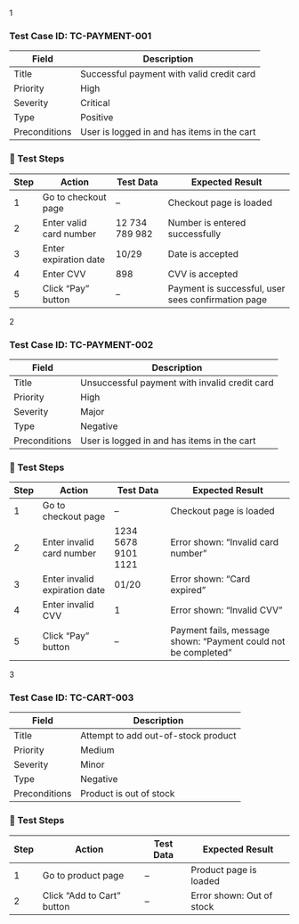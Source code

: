 1
### Test Case ID: TC-PAYMENT-001
| Field             | Description                                      |
|------------------|--------------------------------------------------|
| Title            | Successful payment with valid credit card        |
| Priority         | High                                             |
| Severity         | Critical                                         |
| Type             | Positive                                         |
| Preconditions    | User is logged in and has items in the cart      |

### 🔹 Test Steps

| Step | Action                            | Test Data                        | Expected Result                                      |
|------|-----------------------------------|----------------------------------|------------------------------------------------------|
| 1    | Go to checkout page               | –                                | Checkout page is loaded                             |
| 2    | Enter valid card number           | 12 734 789 982                   | Number is entered successfully                      |
| 3    | Enter expiration date             | 10/29                            | Date is accepted                                    |
| 4    | Enter CVV                         | 898                              | CVV is accepted                                     |
| 5    | Click “Pay” button                | –                                | Payment is successful, user sees confirmation page  |



2
### Test Case ID: TC-PAYMENT-002
| Field             | Description                                      |
|------------------|--------------------------------------------------|
| Title            | Unsuccessful payment with invalid credit card    |
| Priority         | High                                             |
| Severity         | Major                                            |
| Type             | Negative                                         |
| Preconditions    | User is logged in and has items in the cart      |

### 🔹 Test Steps

| Step | Action                            | Test Data                        | Expected Result                                            |
|------|-----------------------------------|----------------------------------|------------------------------------------------------------|
| 1    | Go to checkout page               | –                                | Checkout page is loaded                                   |
| 2    | Enter invalid card number         | 1234 5678 9101 1121              | Error shown: “Invalid card number”                        |
| 3    | Enter invalid expiration date     | 01/20                            | Error shown: “Card expired”                               |
| 4    | Enter invalid CVV                 | 1                                | Error shown: “Invalid CVV”                                |
| 5    | Click “Pay” button                | –                                | Payment fails, message shown: “Payment could not be completed” |




3
### Test Case ID: TC-CART-003
| Field          | Description                             |
|---------------|-----------------------------------------|
| Title          | Attempt to add out-of-stock product     |
| Priority       | Medium                                  |
| Severity       | Minor                                   |
| Type           | Negative                                |
| Preconditions  | Product is out of stock                 |

### 🔹 Test Steps

| Step | Action                         | Test Data     | Expected Result                |
|------|--------------------------------|---------------|--------------------------------|
| 1    | Go to product page             | –             | Product page is loaded         |
| 2    | Click “Add to Cart” button     | –             | Error shown: Out of stock      |
